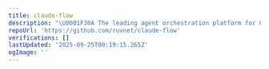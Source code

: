```yaml
---
title: claude-flow
description: "\U0001F30A The leading agent orchestration platform for Claude. Deploy intelligent multi-agent swarms, coordinate autonomous workflows, and build conversational AI systems. Features    enterprise-grade architecture, distributed swarm intelligence, RAG integration, and native Claude Code support via MCP protocol. Ranked #1 in agent-based frameworks."
repoUrl: 'https://github.com/ruvnet/claude-flow'
verifications: []
lastUpdated: '2025-09-25T00:19:15.265Z'
ogImage: ''
---
```


